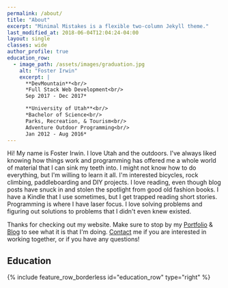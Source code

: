 ```yaml
---
permalink: /about/
title: "About"
excerpt: "Minimal Mistakes is a flexible two-column Jekyll theme."
last_modified_at: 2018-06-04T12:04:24-04:00
layout: single
classes: wide
author_profile: true
education_row:
  - image_path: /assets/images/graduation.jpg
    alt: "Foster Irwin"
    excerpt: |
      **DevMountain**<br/>
      *Full Stack Web Development<br/>
      Sep 2017 - Dec 2017*

      **University of Utah**<br/>
      *Bachelor of Science<br/>
      Parks, Recreation, & Tourism<br/>
      Adventure Outdoor Programming<br/>
      Jan 2012 - Aug 2016*
---
```

Hi! My name is Foster Irwin. I love Utah and the outdoors. I've always liked knowing how things work and programming has offered me a whole world of material that I can sink my teeth into. I might not know how to do everything, but I'm willing to learn it all. I'm interested bicycles, rock climbing, paddleboarding and DIY projects. I love reading, even though blog posts have snuck in and stolen the spotlight from good old fashion books. I have a Kindle that I use sometimes, but I get trapped reading short stories. Programming is where I have laser focus. I love solving problems and figuring out solutions to problems that I didn't even knew existed.

Thanks for checking out my website. Make sure to stop by my [Portfolio](/porfolio) & [Blog](/blog) to see what it is that I'm doing. [Contact](/contact) me if you are interested in working together, or if you have any questions!

## Education

{% include feature_row_borderless id="education_row" type="right" %}
